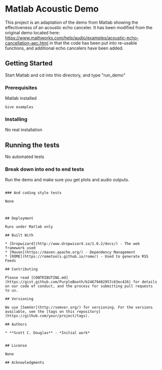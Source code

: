# Matlab Acoustic Demo

This project is an adaptation of the demo from Matlab showing the
effectiveness of an acoustic echo canceler.  It has been modified from
the original demo located here:
https://www.mathworks.com/help/audio/examples/acoustic-echo-cancellation-aec.html
in that the code has been put into re-usable functions, and additional echo cancelers
have been added.

## Getting Started

Start Matlab and cd into this directory, and type "run_demo"

### Prerequisites

Matlab installed

```
Give examples
```

### Installing

No real installation

## Running the tests

No automated tests

### Break down into end to end tests

Run the demo and make sure you get plots and audio outputs.
```

### And coding style tests

None



## Deployment

Runs under Matlab only

## Built With

* [Dropwizard](http://www.dropwizard.io/1.0.2/docs/) - The web framework used
* [Maven](https://maven.apache.org/) - Dependency Management
* [ROME](https://rometools.github.io/rome/) - Used to generate RSS Feeds

## Contributing

Please read [CONTRIBUTING.md](https://gist.github.com/PurpleBooth/b24679402957c63ec426) for details on our code of conduct, and the process for submitting pull requests to us.

## Versioning

We use [SemVer](http://semver.org/) for versioning. For the versions available, see the [tags on this repository](https://github.com/your/project/tags). 

## Authors

* **Scott C. Douglas** - *Initial work*


## License

None

## Acknowledgments

